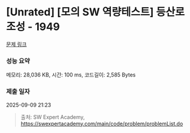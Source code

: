 # [Unrated] [모의 SW 역량테스트] 등산로 조성 - 1949 

[문제 링크](https://swexpertacademy.com/main/code/problem/problemDetail.do?contestProbId=AV5PoOKKAPIDFAUq) 

### 성능 요약

메모리: 28,036 KB, 시간: 100 ms, 코드길이: 2,585 Bytes

### 제출 일자

2025-09-09 21:23



> 출처: SW Expert Academy, https://swexpertacademy.com/main/code/problem/problemList.do